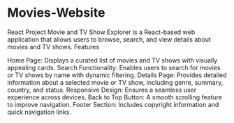 # Movies-Website
React Project Movie and TV Show Explorer is a React-based web application that allows users to browse, search, and view details about movies and TV shows. 
Features

Home Page: Displays a curated list of movies and TV shows with visually appealing cards.
Search Functionality: Enables users to search for movies or TV shows by name with dynamic filtering.
Details Page: Provides detailed information about a selected movie or TV show, including genre, summary, country, and status.
Responsive Design: Ensures a seamless user experience across devices.
Back to Top Button: A smooth scrolling feature to improve navigation.
Footer Section: Includes copyright information and quick navigation links.
